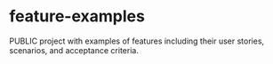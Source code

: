 # feature-examples
PUBLIC project with examples of features including their user stories, scenarios, and acceptance criteria.
